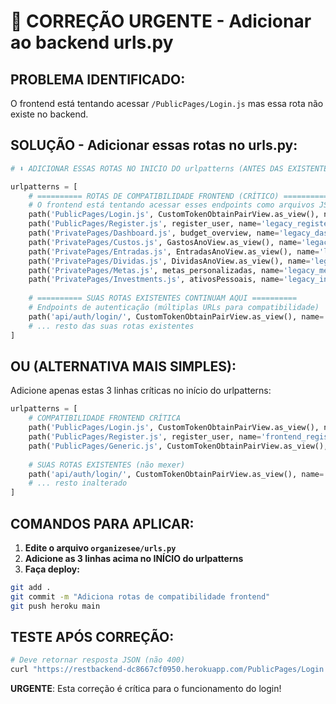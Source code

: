 # 🔧 CORREÇÃO URGENTE - Adicionar ao backend urls.py

## PROBLEMA IDENTIFICADO:
O frontend está tentando acessar `/PublicPages/Login.js` mas essa rota não existe no backend.

## SOLUÇÃO - Adicionar essas rotas no urls.py:

```python
# ⬇️ ADICIONAR ESSAS ROTAS NO INICIO DO urlpatterns (ANTES DAS EXISTENTES)

urlpatterns = [
    # ========== ROTAS DE COMPATIBILIDADE FRONTEND (CRÍTICO) ==========
    # O frontend está tentando acessar esses endpoints como arquivos JS
    path('PublicPages/Login.js', CustomTokenObtainPairView.as_view(), name='legacy_login_js'),
    path('PublicPages/Register.js', register_user, name='legacy_register_js'),
    path('PrivatePages/Dashboard.js', budget_overview, name='legacy_dashboard_js'),
    path('PrivatePages/Custos.js', GastosAnoView.as_view(), name='legacy_custos_js'),
    path('PrivatePages/Entradas.js', EntradasAnoView.as_view(), name='legacy_entradas_js'),
    path('PrivatePages/Dividas.js', DividasAnoView.as_view(), name='legacy_dividas_js'),
    path('PrivatePages/Metas.js', metas_personalizadas, name='legacy_metas_js'),
    path('PrivatePages/Investments.js', ativosPessoais, name='legacy_investments_js'),
    
    # ========== SUAS ROTAS EXISTENTES CONTINUAM AQUI ==========
    # Endpoints de autenticação (múltiplas URLs para compatibilidade)
    path('api/auth/login/', CustomTokenObtainPairView.as_view(), name='token_login'),
    # ... resto das suas rotas existentes
]
```

## OU (ALTERNATIVA MAIS SIMPLES):

Adicione apenas estas 3 linhas críticas no início do urlpatterns:

```python
urlpatterns = [
    # COMPATIBILIDADE FRONTEND CRÍTICA
    path('PublicPages/Login.js', CustomTokenObtainPairView.as_view(), name='frontend_login'),
    path('PublicPages/Register.js', register_user, name='frontend_register'),
    path('PublicPages/Generic.js', CustomTokenObtainPairView.as_view(), name='frontend_generic'),
    
    # SUAS ROTAS EXISTENTES (não mexer)
    path('api/auth/login/', CustomTokenObtainPairView.as_view(), name='token_login'),
    # ... resto inalterado
]
```

## COMANDOS PARA APLICAR:

1. **Edite o arquivo `organizesee/urls.py`**
2. **Adicione as 3 linhas acima no INÍCIO do urlpatterns**
3. **Faça deploy:**

```bash
git add .
git commit -m "Adiciona rotas de compatibilidade frontend"
git push heroku main
```

## TESTE APÓS CORREÇÃO:

```bash
# Deve retornar resposta JSON (não 400)
curl "https://restbackend-dc8667cf0950.herokuapp.com/PublicPages/Login.js"
```

**URGENTE**: Esta correção é crítica para o funcionamento do login!
